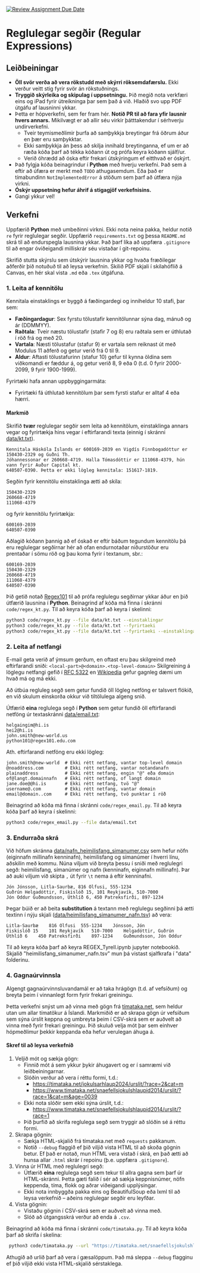 [![Review Assignment Due Date](https://classroom.github.com/assets/deadline-readme-button-22041afd0340ce965d47ae6ef1cefeee28c7c493a6346c4f15d667ab976d596c.svg)](https://classroom.github.com/a/CMNHJo7M)
# Reglulegar segðir (Regular Expressions)

## Leiðbeiningar

- **Öll svör verða að vera rökstudd með skýrri röksemdafærslu.** Ekki verður veitt stig fyrir 
  svör án rökstuðnings.
- **Tryggið skýrleika og skipulag í uppsetningu.** Þið megið nota verkfæri eins og iPad fyrir 
  útreikninga þar sem það á við. Hlaðið svo upp PDF útgáfu af lausninni ykkar.
- Þetta er hópverkefni, sem fer fram hér. **Notið PR til að fara yfir lausnir hvers annars.** 
  Mikilvægt er að allir séu virkir þátttakendur í sérhverju undirverkefni. 
  - Tveir teymismeðlimir þurfa að samþykkja breytingar frá öðrum áður en þær eru samþykktar. 
  - Ekki samþykkja án þess að skilja innihald breytinganna, ef um er að ræða kóða þarf að tékka 
    kóðann út og prófa keyra kóðann sjálf/ur.
  - Verið óhrædd að óska eftir frekari útskýringum ef eitthvað er óskýrt.
- Það fylgja kóða beinagrindur í **Python** með hverju verkefni. Það sem á eftir að úfæra er merkt 
  með `TODO` athugasemdum. Eða það er tímabundinn `NotImplementedError` á stöðum sem þarf að 
  útfæra nýja virkni.  
- **Óskýr uppsetning hefur áhrif á stigagjöf verkefnisins.**
- Gangi ykkur vel!

## Verkefni

Uppfærið **Python** með umbeðinni virkni. Ekki nota neina pakka, heldur notið `re` fyrir 
reglulegar segðir. Uppfærið `requirements.txt` og þessa `README.md` skrá til að endurspegla 
lausnina ykkar. Það þarf líka að uppfæra `.gitignore` til að engar óviðeigandi milliskrár séu 
vistaðar í git-repoinu. 

Skrifið stutta skýrslu sem útskýrir lausnina ykkar og hvaða fræðilegar aðferðir þið notuðuð til 
að leysa verkefnin. Skilið PDF skjali í skilahóflið á Canvas, en hér skal vista `.md` eða `.tex` 
útgáfuna.

### 1. Leita af kennitölu

Kennitala einstaklings er byggð á fæðingardegi og inniheldur 10 stafi, þar sem:

* **Fæðingardagur**: Sex fyrstu tölustafir kennitölunnar sýna dag, mánuð og ár (DDMMYY).
* **Raðtala**: Tveir næstu tölustafir (stafir 7 og 8) eru raðtala sem er úthlutað í röð frá og með 20.
* **Vartala**: Næsti tölustafur (stafur 9) er vartala sem reiknast út með Modulus 11 aðferð og getur 
  verið frá 0 til 9.
* **Aldur**: Aftasti tölustafurinn (stafur 10) gefur til kynna öldina sem viðkomandi er fæddur á, og 
  getur verið 8, 9 eða 0 (t.d. 0 fyrir 2000-2099, 9 fyrir 1900-1999).

Fyrirtæki hafa annan uppbyggingarmáta:

* Fyrirtæki fá úthlutað kennitölum þar sem fyrsti stafur er alltaf 4 eða hærri.

#### Markmið 
Skrifið **tvær** reglulegar segðir sem leita að kennitölum, einstaklinga annars vegar og 
fyrirtækja hins vegar í eftirfarandi texta (einnig í skránni 
[data/kt.txt](data/kt.txt)). 

```
Kennitala Háskóla Íslands er 600169-2039 en Vigdís Finnbogadóttur er 150430-2329 og Guðni Th. 
Jóhannessonar er 260668-4719. Halla Tómasdóttir er 111068-4379, hún vann fyrir Auður Capital kt. 
640507-0390. Þetta er ekki lögleg kennitala: 151617-1819.  
```
Segðin fyrir kennitölu einstaklinga ætti að skila:
```
150430-2329
260668-4719
111068-4379
```
og fyrir kennitölu fyrirtækja:
```
600169-2039
640507-0390
```
Aðlagið kóðann þannig að ef óskað er eftir báðum tegundum kennitölu þá eru reglulegar segðirnar 
hér að ofan endurnotaðar niðurstöður eru prentaðar í sömu röð og þau koma fyrir í textanum, sbr.: 
```
600169-2039
150430-2329
260668-4719
111068-4379
640507-0390
```

Þið getið notað [Regex101](https://regex101.com/) til að prófa reglulegu segðirnar ykkar áður en 
þið útfærið lausnina í **Python**. Beinagrind af kóða má finna í skránni `code/regex_kt.py`.
Til að keyra kóða þarf að keyra í skelinni:

```bash
python3 code/regex_kt.py --file data/kt.txt --einstaklingar
python3 code/regex_kt.py --file data/kt.txt --fyrirtaeki 
python3 code/regex_kt.py --file data/kt.txt --fyrirtaeki --einstaklingar
```

### 2. Leita af netfangi

E-mail geta verið af ýmsum gerðum, en oftast eru þau skilgreind með eftirfarandi sniði:
`<local-part>@<domain>.<top-level-domain>`
Skilgreining á löglegu netfangi gefið í 
[RFC 5322](https://tools.ietf.org/html/rfc5322#section-3.4.1) en 
[Wikipedia](https://en.wikipedia.org/wiki/Email_address) gefur gagnleg dæmi um hvað má og má 
ekki.

Að útbúa regluleg segð sem getur fundið öll lögleg netföng er talsvert flókið, en við skulum 
einskorða okkur við tiltölulega algeng snið.

Útfærið **eina** reglulega segð í **Python** sem getur fundið öll eftirfarandi netföng 
úr textaskránni [data/email.txt](data/email.txt):

```
helgaingim@hi.is
hei2@hi.is
john.smith@new-world.us
python101@regex101.edu.com
```
Ath. eftirfarandi netföng eru ekki lögleg:
```
john.smith@new-world  # Ekki rétt netfang, vantar top-level domain
@noaddress.com        # Ekki rétt netfang, vantar notandanafn
plainaddress          # Ekki rétt netfang, engin "@" eða domain
of@langt.domainnafn   # Ekki rétt netfang, of langt domain
jane.doe@@hi.is       # Ekki rétt netfang, tvö "@"
username@.com         # Ekki rétt netfang, vantar domain
email@domain..com     # Ekki rétt netfang, tvö punktar í röð
```

Beinagrind að kóða má finna í skránni `code/regex_email.py`. Til að keyra kóða þarf að keyra í
skelinni:

```bash
python3 code/regex_email.py --file data/email.txt
```

### 3. Endurraða skrá
Við höfum skránna [data/nafn_heimilisfang_simanumer.csv](data/nafn_heimilisfang_simanumer.csv) sem hefur nöfn (eiginnafn millinafn 
kenninafn), heimilisfang og símanúmer í hverri línu, aðskilin með kommu. 
Núna viljum við breyta þessu í sniði með reglulegri segð: heimilisfang, símanúmer og nafn 
(kenninafn, eiginnafn millinafn). Þar að auki viljum við skipta `,` út fyrir `\t` nema á eftir 
kenninafni.

```
Jón Jónsson, Litla-Saurbæ, 816 Ölfusi, 555-1234
Guðrún Helgadóttir, Fiskislóð 15, 101 Reykjavík, 510-7000
Jón Oddur Guðmundsson, Úthlíð 6, 450 Patreksfirði, 897-1234
```
Þegar búið er að beita **substitution** á textann með reglulegu segðinni þá ætti textinn í nýju 
skjali ([data/heimilisfang_simanumer_nafn.tsv](data/heimilisfang_simanumer_nafn.tsv)) að vera:
```
Litla-Saurbæ	816 Ölfusi	555-1234	Jónsson, Jón
Fiskislóð 15	101 Reykjavík	510-7000	Helgadóttir, Guðrún
Úthlíð 6	450 Patreksfirði	897-1234	Guðmundsson, Jón Oddur
```
Til að keyra kóða þarf að keyra REGEX_Tyrell.ipynb jupyter notebookið. Skjalið "heimilisfang_simanumer_nafn.tsv" mun þá vistast sjalfkrafa í "data" folderinu. 


### 4. Gagnaúrvinnsla
Algengt gagnaúrvinnsluvandamál er að taka hrágögn (t.d. af vefsíðum) og breyta þeim í vinnanlegt 
form fyrir frekari greiningu. 

Þetta verkefni snýst um að vinna með gögn frá [tímataka.net](https://timataka.net/), sem heldur 
utan um allar tímatökur á Íslandi. Markmiðið er að skrapa gögn úr vefsíðum sem sýna úrslit 
keppna og umbreyta þeim í CSV-skrá sem er auðvelt að vinna með fyrir frekari greiningu. Þið 
skuluð velja mót þar sem einhver hópmeðlimur þekkir keppanda eða hefur verulegan áhuga á.

#### Skref til að leysa verkefnið
1. Veljið mót og sækja gögn:
   * Finnið mót á sem ykkur þykir áhugavert og er í samræmi við leiðbeiningarnar.
   * Slóðin verður að vera í réttu formi, t.d.:
     - https://timataka.net/jokulsarhlaup2024/urslit/?race=2&cat=m
     - https://www.timataka.net/snaefellsjokulshlaupid2014/urslit/?race=1&cat=m&age=0039
   * Ekki nota slóðir sem ekki sýna úrslit, t.d.:
     - https://www.timataka.net/snaefellsjokulshlaupid2014/urslit/?race=1
   * Þið þurfið að skrifa reglulega segð sem tryggir að slóðin sé á réttu formi.
2. Skrapa gögnin:
   * Sækja HTML-skjalið frá tímataka.net með `requests` pakkanum.
   * Notið `--debug` flaggið ef þið viljið vista HTML til að skoða gögnin betur. Ef það er notað,
     mun HTML vera vistað í skrá, en það ætti að hunsa allar `.html` skrár í repoinu (þ.e. 
     uppfæra `.gitignore`).
3. Vinna úr HTML með reglulegri segð:
   * Útfærið **eina** reglulega segð sem tekur til allra gagna sem þarf úr HTML-skránni. Þetta gæti 
     falið í sér að sækja keppnisnúmer, nöfn keppenda, tíma, flokk og aðrar viðeigandi upplýsingar.
   * Ekki nota innbyggða pakka eins og BeautifulSoup eða lxml til að leysa verkefnið – aðeins 
     reglulegar segðir eru leyfðar.
4. Vista gögnin:
    * Vistaðu gögnin í CSV-skrá sem er auðvelt að vinna með.
    * Slóð að útgangsskrá verður að enda á `.csv`.

Beinagrind að kóða má finna í skránni `code/timataka.py`. Til að keyra kóða þarf að skrifa í 
skelina:

```bash
 python3 code/timataka.py --url "https://timataka.net/snaefellsjokulshlaupid2014/urslit/?race=1&cat=overall" --output data/hlaup.csv --debug
```
Athugið að urlið þarf að vera í gæsalöppum. Það má sleppa `--debug` flagginu ef þið viljið ekki 
vista HTML-skjalið sérstaklega.